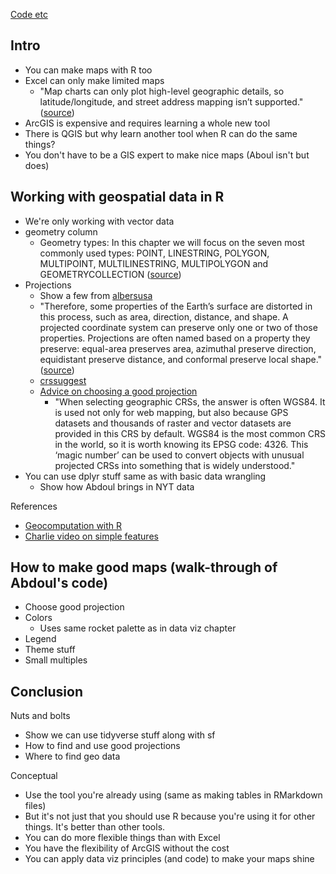 [Code etc](https://github.com/AbdoulMa/TidyTuesday/tree/main/2022_w1)

## Intro
- You can make maps with R too
- Excel can only make limited maps
	- "Map charts can only plot high-level geographic details, so latitude/longitude, and street address mapping isn’t supported." ([source](https://support.microsoft.com/en-us/office/create-a-map-chart-in-excel-f2cfed55-d622-42cd-8ec9-ec8a358b593b))
- ArcGIS is expensive and requires learning a whole new tool
- There is QGIS but why learn another tool when R can do the same things?
- You don't have to be a GIS expert to make nice maps (Aboul isn't but does)


## Working with geospatial data in R

- We're only working with vector data
- geometry column
	- Geometry types: In this chapter we will focus on the seven most commonly used types: POINT, LINESTRING, POLYGON, MULTIPOINT, MULTILINESTRING, MULTIPOLYGON and GEOMETRYCOLLECTION ([source](https://geocompr.robinlovelace.net/spatial-class.html#geometry))
- Projections
	- Show a few from [albersusa](https://github.com/hrbrmstr/albersusa)
	- "Therefore, some properties of the Earth’s surface are distorted in this process, such as area, direction, distance, and shape. A projected coordinate system can preserve only one or two of those properties. Projections are often named based on a property they preserve: equal-area preserves area, azimuthal preserve direction, equidistant preserve distance, and conformal preserve local shape." ([source](https://geocompr.robinlovelace.net/spatial-class.html#projected-coordinate-reference-systems))
	- [crssuggest](https://github.com/walkerke/crsuggest)
	- [Advice on choosing a good projection](https://geocompr.robinlovelace.net/reproj-geo-data.html?q=wgs#which-crs)
		- "When selecting geographic CRSs, the answer is often WGS84. It is used not only for web mapping, but also because GPS datasets and thousands of raster and vector datasets are provided in this CRS by default. WGS84 is the most common CRS in the world, so it is worth knowing its EPSG code: 4326. This ‘magic number’ can be used to convert objects with unusual projected CRSs into something that is widely understood."
- You can use dplyr stuff same as with basic data wrangling
	- Show how Abdoul brings in NYT data

References
- [Geocomputation with R](https://geocompr.robinlovelace.net/) 
- [Charlie video on simple features](https://muse.ai/e/Uyc3rwL)


## How to make good maps (walk-through of Abdoul's code)
- Choose good projection
- Colors
	- Uses same rocket palette as in data viz chapter
- Legend
- Theme stuff
- Small multiples

## Conclusion

Nuts and bolts
- Show we can use tidyverse stuff along with sf
- How to find and use good projections
- Where to find geo data

Conceptual
- Use the tool you're already using (same as making tables in RMarkdown files) 
- But it's not just that you should use R because you're using it for other things. It's better than other tools.
- You can do more flexible things than with Excel
- You have the flexibility of ArcGIS without the cost
- You can apply data viz principles (and code) to make your maps shine
